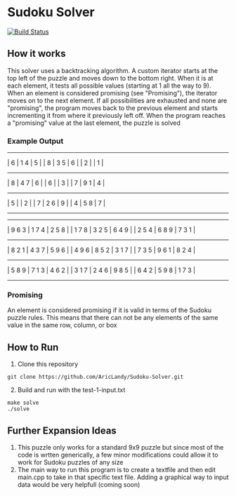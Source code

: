 # Sudoku Solver
[![Build Status](https://travis-ci.org/AricLandy/Sudoku-Solver.svg?branch=master)](https://travis-ci.org/AricLandy/Sudoku-Solver)
## How it works
This solver uses a backtracking algorithm. 
A custom iterator starts at the top left of the puzzle and moves down to the bottom right. When it is at each element, it tests all possible values (starting at 1 all the way to 9). When an element is considered promising (see "Promising"), the iterator moves on to the next element. If all possibilities are exhausted and none are "promising", the program moves back to the previous element and starts incrementing it from where it previously left off. When the program reaches a "promising" value at the last element, the puzzle is solved  
### Example Output
 ------- ------- -------
|   6   | 1   4 |   5   | 
|     8 | 3   5 | 6     | 
| 2     |       |     1 | 
 ------- ------- -------
| 8     | 4   7 |     6 | 
|     6 |       | 3     | 
| 7     | 9   1 |     4 | 
 ------- ------- -------
| 5     |       |     2 | 
|     7 | 2   6 | 9     | 
|   4   | 5   8 |   7   | 
 ------- ------- -------
 ------- ------- -------
| 9 6 3 | 1 7 4 | 2 5 8 | 
| 1 7 8 | 3 2 5 | 6 4 9 | 
| 2 5 4 | 6 8 9 | 7 3 1 | 
 ------- ------- -------
| 8 2 1 | 4 3 7 | 5 9 6 | 
| 4 9 6 | 8 5 2 | 3 1 7 | 
| 7 3 5 | 9 6 1 | 8 2 4 | 
 ------- ------- -------
| 5 8 9 | 7 1 3 | 4 6 2 | 
| 3 1 7 | 2 4 6 | 9 8 5 | 
| 6 4 2 | 5 9 8 | 1 7 3 | 
 ------- ------- -------
### Promising
An element is considered promising if it is valid in terms of the Sudoku puzzle rules. This means that there can not be any elements of the same value in the same row, column, or box
## How to Run
1) Clone this repository
``` shell
git clone https://github.com/AricLandy/Sudoku-Solver.git
```
2) Build and run with the test-1-input.txt
``` shell
make solve
./solve
```
## Further Expansion Ideas
1) This puzzle only works for a standard 9x9 puzzle but since most of the code is wrtten generically, a few minor modifications could allow it to work for Sudoku puzzles of any size
2) The main way to run this program is to create a textfile and then edit main.cpp to take in that specific text file. Adding a graphical way to input data would be very helpfull (coming soon)
